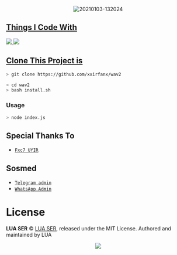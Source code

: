 <p align="center">
<img src=https://i.ibb.co/HtMFLVf/20210328-021346.jpg" alt="20210103-132024" border="0">
</p>
<p align="center">
<a href="https://github.com/xxirfanx">
</p>

  
## Things I Code With
<p>
    <img
        src="https://img.shields.io/badge/node.js%20-%2343853D.svg?&style=for-the-badge&logo=node.js&logoColor=white" />
    <img
        src="https://img.shields.io/badge/javascript%20-%23323330.svg?&style=for-the-badge&logo=javascript&logoColor=%23F7DF1E" />



## Clone This Project is

```bash
> git clone https://github.com/xxirfanx/wav2
```

```bash
> cd wav2
> bash install.sh
```

### Usage
```bash
> node index.js
```


## Special Thanks To
* [`Fxc7 UYIR`](https://github.com/Fxc7)

## Sosmed
* [`Telegram admin`](https://t.me/LAU_BRO)
* [`WhatsApp Admin`](http://wa.me/15749993995)

# License

**LUA SER** © [LUA SER](https://github.com/xxirfanx), released under the MIT License. Authored and maintained by LUA

<p align="center">
  <a href="https://app.fossa.com/projects/git%2Bgithub.com%2Fxxirfanx%2Fwav2?ref=badge_large"><img src="https://app.fossa.com/api/projects/git%2Bgithub.com%2Fxxirfanx%2Fwav2.svg?type=large" />
</p>
